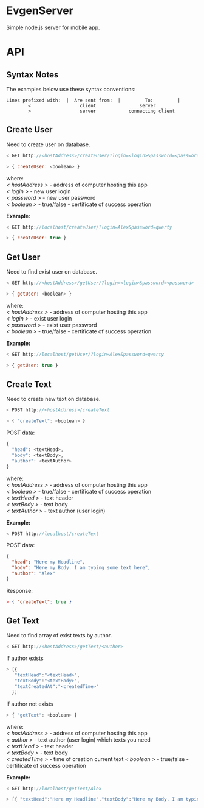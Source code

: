 # EvgenServer

Simple node.js server for mobile app.

# API

## Syntax Notes

The examples below use these syntax conventions:

```
Lines prefixed with:  |  Are sent from:	 |         To:         |
        <                  client                server
        >                  server            connecting client
```

## Create User

Need to create user on database.

```js
< GET http://<hostAddress>/createUser/?login=<login>&password=<password>

> { createUser: <boolean> }
```

where:  
 _< hostAddress >_ - address of computer hosting this app  
 _< login >_ - new user login  
 _< password >_ - new user password  
 _< boolean >_ - true/false - certificate of success operation

**Example:**

```js
< GET http://localhost/createUser/?login=Alex&password=qwerty

> { createUser: true }
```

## Get User

Need to find exist user on database.

```js
< GET http://<hostAddress>/getUser/?login=<login>&password=<password>

> { getUser: <boolean> }
```

where:  
 _< hostAddress >_ - address of computer hosting this app  
 _< login >_ - exist user login  
 _< password >_ - exist user password  
 _< boolean >_ - true/false - certificate of success operation

**Example:**

```js
< GET http://localhost/getUser/?login=Alex&password=qwerty

> { getUser: true }
```

## Create Text

Need to create new text on database.

```js
< POST http://<hostAddress>/createText

> { "createText": <boolean> }
```

POST data:

```js
{
  "head": <textHead>,
  "body": <textBody>,
  "author": <textAuthor>
}
```

where:  
_< hostAddress >_ - address of computer hosting this app  
_< boolean >_ - true/false - certificate of success operation  
_< textHead >_ - text header  
_< textBody >_ - text body  
_< textAuthor >_ - text author (user login)

**Example:**

```js
< POST http://localhost/createText
```

POST data:

```json
{
  "head": "Here my Headline",
  "body": "Here my Body. I am typing some text here",
  "author": "Alex"
}
```

Response:

```json
> { "createText": true }
```

## Get Text

Need to find array of exist texts by author.

```js
< GET http://<hostAddress>/getText/<author>
```

If author exists

```js
> [{
   "textHead":"<textHead>",
   "textBody":"<textBody>",
   "textCreatedAt":"<createdTime>"
  }]
```

If author not exists

```js
> { "getText": <boolean> }
```

where:  
_< hostAddress >_ - address of computer hosting this app  
_< author >_ - text author (user login) which texts you need  
_< textHead >_ - text header  
_< textBody >_ - text body  
_< createdTime >_ - time of creation current text
_< boolean >_ - true/false - certificate of success operation  

**Example:**

```js
< GET http://localhost/getText/Alex

> [{ "textHead":"Here my Headline","textBody":"Here my Body. I am typing some text here","textCreateDate":"2018-09-21T09:21:03.365Z" }]
```
